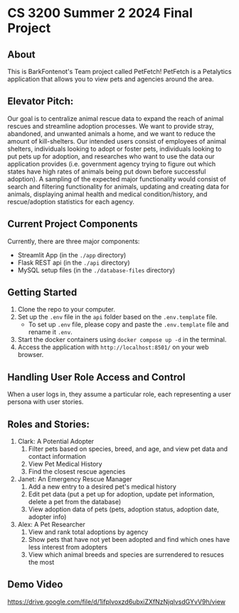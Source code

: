 # CS 3200 Summer 2 2024 Final Project

## About

This is BarkFontenot's Team project called PetFetch! PetFetch is a Petalytics application that allows you to view pets and agencies around the area. 

## Elevator Pitch: 
Our goal is to centralize animal rescue data to expand the reach of animal rescues and streamline adoption processes. We want to provide stray, abandoned, and unwanted animals a home, and we want to reduce the amount of kill-shelters. Our intended users consist of employees of animal shelters, individuals looking to adopt or foster pets, individuals looking to put pets up for adoption, and researches who want to use the data our application provides (i.e. government agency trying to figure out which states have high rates of animals being put down before successful adoption).
A sampling of the expected major functionality would consist of search and filtering functionality for animals, updating and creating data for animals, displaying animal health and medical condition/history, and rescue/adoption statistics for each agency.

## Current Project Components

Currently, there are three major components:
- Streamlit App (in the `./app` directory)
- Flask REST api (in the `./api` directory)
- MySQL setup files (in the `./database-files` directory)

## Getting Started
1. Clone the repo to your computer. 
2. Set up the `.env` file in the `api` folder based on the `.env.template` file.
    - To set up `.env` file, please copy and paste the `.env.template` file and rename it `.env`.
3. Start the docker containers using `docker compose up -d` in the terminal. 
4. Access the application with `http://localhost:8501/` on your web browser. 

## Handling User Role Access and Control

When a user logs in, they assume a particular role, each representing a user persona with user stories. 
## Roles and Stories: 
1. Clark: A Potential Adopter
    1. Filter pets based on species, breed, and age, and view pet data and contact information
    2. View Pet Medical History
    3. Find the closest rescue agencies
2. Janet: An Emergency Rescue Manager
    1. Add a new entry to a desired pet's medical history
    2. Edit pet data (put a pet up for adoption, update pet information, delete a pet from the database)
    3. View adoption data of pets (pets, adoption status, adoption date, adopter info)
3. Alex: A Pet Researcher
    1. View and rank total adoptions by agency
    2. Show pets that have not yet been adopted and find which ones have less interest from adopters
    3. View which animal breeds and species are surrendered to resuces the most
 

## Demo Video
https://drive.google.com/file/d/1ifplvoxzd6ubxiZXfNzNjqlvsdGYvV9h/view